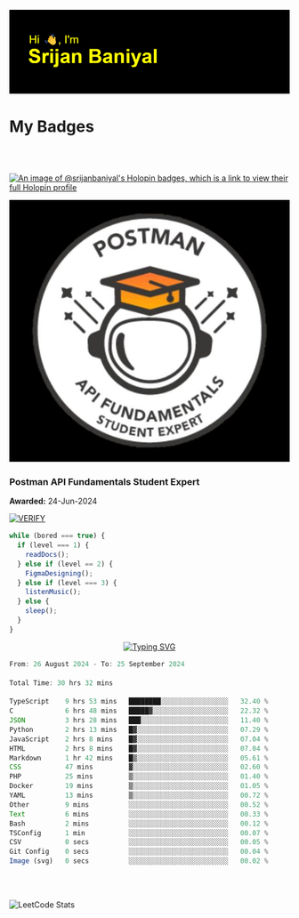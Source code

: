 ![Header](./header.png)

# My Badges

<Br />
<Br />

[![An image of @srijanbaniyal's Holopin badges, which is a link to view their full Holopin profile](https://holopin.me/srijanbaniyal)](https://holopin.io/@srijanbaniyal)

[![Postman API Fundamentals Student Expert](/Postman.jpeg)](https://api.badgr.io/public/assertions/r9BLLy0oTfKJBbkGuDI1zA)

### Postman API Fundamentals Student Expert

**Awarded:** 24-Jun-2024

[![VERIFY](https://img.shields.io/badge/VERIFY-blue)](https://badgecheck.io?url=https%3A%2F%2Fapi.badgr.io%2Fpublic%2Fassertions%2Fr9BLLy0oTfKJBbkGuDI1zA)

```javascript
while (bored === true) {
  if (level === 1) {
    readDocs();
  } else if (level == 2) {
    FigmaDesigning();
  } else if (level === 3) {
    listenMusic();
  } else {
    sleep();
  }
}
```

<p align="center">
  <a href="https://git.io/typing-svg"><img src="https://readme-typing-svg.demolab.com?font=Tilt+Prism&size=30&pause=1000&color=0FF75B&center=true&vCenter=true&width=800&height=80&lines=Time+spent+on+various+Programming+languages" alt="Typing SVG" /></a>
</p>

<!--START_SECTION:waka-->

```TypeScript
From: 26 August 2024 - To: 25 September 2024

Total Time: 30 hrs 32 mins

TypeScript    9 hrs 53 mins   ████████░░░░░░░░░░░░░░░░░   32.40 %
C             6 hrs 48 mins   █████▓░░░░░░░░░░░░░░░░░░░   22.32 %
JSON          3 hrs 28 mins   ███░░░░░░░░░░░░░░░░░░░░░░   11.40 %
Python        2 hrs 13 mins   █▓░░░░░░░░░░░░░░░░░░░░░░░   07.29 %
JavaScript    2 hrs 8 mins    █▓░░░░░░░░░░░░░░░░░░░░░░░   07.04 %
HTML          2 hrs 8 mins    █▓░░░░░░░░░░░░░░░░░░░░░░░   07.04 %
Markdown      1 hr 42 mins    █▒░░░░░░░░░░░░░░░░░░░░░░░   05.61 %
CSS           47 mins         ▓░░░░░░░░░░░░░░░░░░░░░░░░   02.60 %
PHP           25 mins         ▒░░░░░░░░░░░░░░░░░░░░░░░░   01.40 %
Docker        19 mins         ▒░░░░░░░░░░░░░░░░░░░░░░░░   01.05 %
YAML          13 mins         ▒░░░░░░░░░░░░░░░░░░░░░░░░   00.72 %
Other         9 mins          ░░░░░░░░░░░░░░░░░░░░░░░░░   00.52 %
Text          6 mins          ░░░░░░░░░░░░░░░░░░░░░░░░░   00.33 %
Bash          2 mins          ░░░░░░░░░░░░░░░░░░░░░░░░░   00.12 %
TSConfig      1 min           ░░░░░░░░░░░░░░░░░░░░░░░░░   00.07 %
CSV           0 secs          ░░░░░░░░░░░░░░░░░░░░░░░░░   00.05 %
Git Config    0 secs          ░░░░░░░░░░░░░░░░░░░░░░░░░   00.04 %
Image (svg)   0 secs          ░░░░░░░░░░░░░░░░░░░░░░░░░   00.02 %
```

<!--END_SECTION:waka-->

<Br />
<Br />

![LeetCode Stats](https://leetcard.jacoblin.cool/Srijan-Baniyal?theme=dark&font=Rasa&ext=contest)
